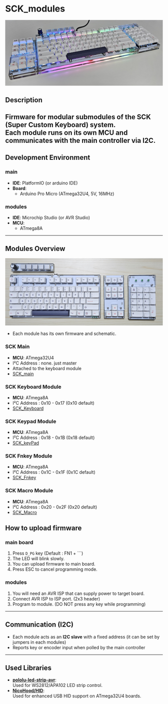 # SCK_modules

![sck](images/picture/sck.jpg)

## Description
Firmware for **modular submodules** of the SCK (Super Custom Keyboard) system.  
Each module runs on its own MCU and communicates with the main controller via I2C.
---

## Development Environment

### main
- **IDE**: PlatformIO (or arduino IDE)
- **Board**:  
  - Arduino Pro Micro (ATmega32U4, 5V, 16MHz)
### modules
- **IDE**: Microchip Studio (or AVR Studio)  
- **MCU**:  
  - ATmega8A

---

## Modules Overview

![modules](images/picture/modules.jpg)

- Each module has its own firmware and schematic.

### SCK Main
- **MCU**: ATmega32U4
- I²C Address : none. just master
- Attached to the keyboard module
- [SCK_main](SCK_main/README.md)

### SCK Keyboard Module
- **MCU**: ATmega8A
- I²C Address : 0x10 - 0x17 (0x10 default)
- [SCK_Keyboard](SCK_Keyboard/README.md)

### SCK Keypad Module
- **MCU**: ATmega8A
- I²C Address : 0x18 - 0x1B (0x18 default)
- [SCK_keyPad](SCK_keyPad/README.md)

### SCK Fnkey Module
- **MCU**: ATmega8A
- I²C Address : 0x1C - 0x1F (0x1C default)
- [SCK_Fnkey](SCK_Fnkey/README.md)

### SCK Macro Module
- **MCU**: ATmega8A
- I²C Address : 0x20 - 0x2F (0x20 default)
- [SCK_Macro](SCK_Macro/README.md)

## How to upload firmware

### main board
1. Press `D_PG` key (Default : FN1 + `\``)
2. The LED will blink slowly.
3. You can upload firmware to main board.
4. Press ESC to cancel programming mode.
### modules
1. You will need an AVR ISP that can supply power to target board.
2. Connect AVR ISP to ISP port. (2x3 header)
3. Program to module. (DO NOT press any key while programming)

---

## Communication (I2C)

- Each module acts as an **I2C slave** with a fixed address (it can be set by jumpers in each modules)
- Reports key or encoder input when polled by the main controller  

---

## Used Libraries

- [**pololu-led-strip-avr**](https://github.com/pololu/pololu-led-strip-avr):  
  Used for WS2812/APA102 LED strip control.
- [**NicoHood/HID**](https://github.com/NicoHood/HID):  
  Used for enhanced USB HID support on ATmega32U4 boards.